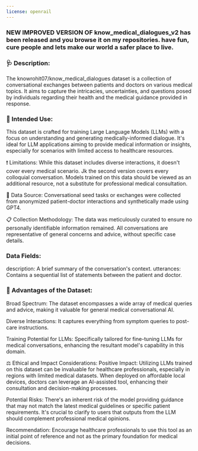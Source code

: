 ```yaml
---
license: openrail
---
```


### NEW IMPROVED VERSION OF know_medical_dialogues_v2 has been released and you browse it on my repositories. have fun, cure people and lets make our world a safer place to live.

### 🩺 Description:
The knowrohit07/know_medical_dialogues dataset is a collection of conversational exchanges between patients and doctors on various medical topics. It aims to capture the intricacies, uncertainties, and questions posed by individuals regarding their health and the medical guidance provided in response.

### 🎯 Intended Use:
This dataset is crafted for training Large Language Models (LLMs) with a focus on understanding and generating medically-informed dialogue. It's ideal for LLM applications aiming to provide medical information or insights, especially for scenarios with limited access to healthcare resources.

❗ Limitations:
While this dataset includes diverse interactions, it doesn't cover every medical scenario. Jk the second version covers every colloquial conversation. Models trained on this data should be viewed as an additional resource, not a substitute for professional medical consultation.

📌 Data Source:
Conversational seed tasks or exchanges were collected from anonymized patient-doctor interactions and synthetically made using GPT4.

📋 Collection Methodology:
The data was meticulously curated to ensure no personally identifiable information remained. All conversations are representative of general concerns and advice, without specific case details.

### Data Fields:
description: A brief summary of the conversation's context.
utterances: Contains a sequential list of statements between the patient and doctor.

### 🌟 Advantages of the Dataset:
Broad Spectrum: The dataset encompasses a wide array of medical queries and advice, making it valuable for general medical conversational AI.

Diverse Interactions: It captures everything from symptom queries to post-care instructions.

Training Potential for LLMs: Specifically tailored for fine-tuning LLMs for medical conversations, enhancing the resultant model's capability in this domain.

⚖️ Ethical and Impact Considerations:
Positive Impact: Utilizing LLMs trained on this dataset can be invaluable for healthcare professionals, especially in regions with limited medical datasets. When deployed on affordable local devices, doctors can leverage an AI-assisted tool, enhancing their consultation and decision-making processes.

Potential Risks: There's an inherent risk of the model providing guidance that may not match the latest medical guidelines or specific patient requirements. It's crucial to clarify to users that outputs from the LLM should complement professional medical opinions.

Recommendation: Encourage healthcare professionals to use this tool as an initial point of reference and not as the primary foundation for medical decisions.
